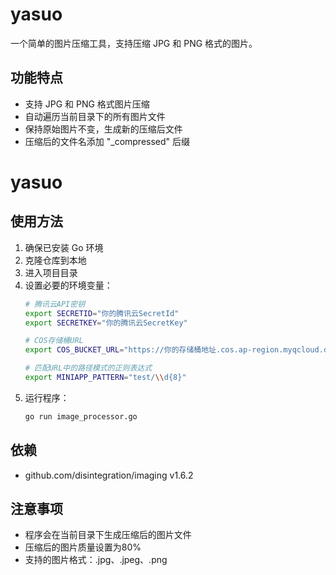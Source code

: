 # yasuo

一个简单的图片压缩工具，支持压缩 JPG 和 PNG 格式的图片。

## 功能特点

- 支持 JPG 和 PNG 格式图片压缩
- 自动遍历当前目录下的所有图片文件
- 保持原始图片不变，生成新的压缩后文件
- 压缩后的文件名添加 "_compressed" 后缀

# yasuo
## 使用方法

1. 确保已安装 Go 环境
2. 克隆仓库到本地
3. 进入项目目录
4. 设置必要的环境变量：
   ```bash
   # 腾讯云API密钥
   export SECRETID="你的腾讯云SecretId"
   export SECRETKEY="你的腾讯云SecretKey"
   
   # COS存储桶URL
   export COS_BUCKET_URL="https://你的存储桶地址.cos.ap-region.myqcloud.com"
   
   # 匹配URL中的路径模式的正则表达式
   export MINIAPP_PATTERN="test/\\d{8}"
   ```
5. 运行程序：
   ```bash
   go run image_processor.go
   ```

## 依赖

- github.com/disintegration/imaging v1.6.2

## 注意事项

- 程序会在当前目录下生成压缩后的图片文件
- 压缩后的图片质量设置为80%
- 支持的图片格式：.jpg、.jpeg、.png